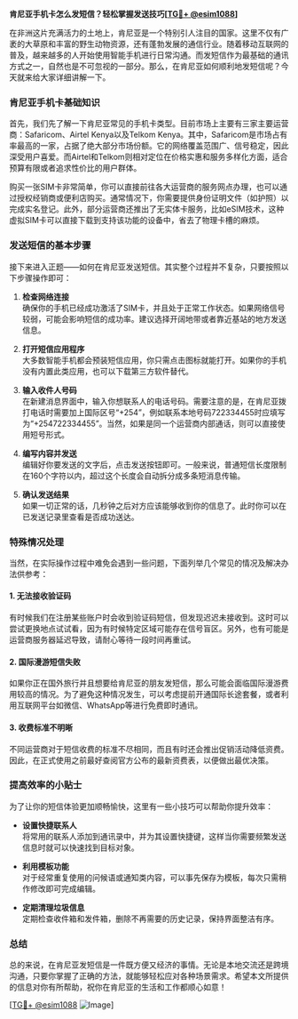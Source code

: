 **肯尼亚手机卡怎么发短信？轻松掌握发送技巧[[TG💪+ @esim1088](https://t.me/s/esim1088)]**

在非洲这片充满活力的土地上，肯尼亚是一个特别引人注目的国家。这里不仅有广袤的大草原和丰富的野生动物资源，还有蓬勃发展的通信行业。随着移动互联网的普及，越来越多的人开始使用智能手机进行日常沟通。而发短信作为最基础的通讯方式之一，自然也是不可忽视的一部分。那么，在肯尼亚如何顺利地发短信呢？今天就来给大家详细讲解一下。

### 肯尼亚手机卡基础知识

首先，我们先了解一下肯尼亚常见的手机卡类型。目前市场上主要有三家主要运营商：Safaricom、Airtel Kenya以及Telkom Kenya。其中，Safaricom是市场占有率最高的一家，占据了绝大部分市场份额。它的网络覆盖范围广、信号稳定，因此深受用户喜爱。而Airtel和Telkom则相对定位在价格实惠和服务多样化方面，适合预算有限或者追求性价比的用户群体。

购买一张SIM卡非常简单，你可以直接前往各大运营商的服务网点办理，也可以通过授权经销商或便利店购买。通常情况下，你需要提供身份证明文件（如护照）以完成实名登记。此外，部分运营商还推出了无实体卡服务，比如eSIM技术，这种虚拟SIM卡可以直接下载到支持该功能的设备中，省去了物理卡槽的麻烦。

### 发送短信的基本步骤

接下来进入正题——如何在肯尼亚发送短信。其实整个过程并不复杂，只要按照以下步骤操作即可：

1. **检查网络连接**  
   确保你的手机已经成功激活了SIM卡，并且处于正常工作状态。如果网络信号较弱，可能会影响短信的成功率。建议选择开阔地带或者靠近基站的地方发送信息。

2. **打开短信应用程序**  
   大多数智能手机都会预装短信应用，你只需点击图标就能打开。如果你的手机没有内置此类应用，也可以下载第三方软件替代。

3. **输入收件人号码**  
   在新建消息界面中，输入你想联系人的电话号码。需要注意的是，在肯尼亚拨打电话时需要加上国际区号“+254”，例如联系本地号码722334455时应填写为“+254722334455”。当然，如果是同一个运营商内部通话，则可以直接使用短号形式。

4. **编写内容并发送**  
   编辑好你要发送的文字后，点击发送按钮即可。一般来说，普通短信长度限制在160个字符以内，超过这个长度会自动拆分成多条短消息传输。

5. **确认发送结果**  
   如果一切正常的话，几秒钟之后对方应该能够收到你的信息了。此时你可以在已发送记录里查看是否成功送达。

### 特殊情况处理

当然，在实际操作过程中难免会遇到一些问题，下面列举几个常见的情况及解决办法供参考：

#### 1. 无法接收验证码
有时候我们在注册某些账户时会收到验证码短信，但发现迟迟未接收到。这时可以尝试更换地点试试看，因为有时候特定区域可能存在信号盲区。另外，也有可能是运营商服务器延迟导致，请耐心等待一段时间再重试。

#### 2. 国际漫游短信失败
如果你正在国外旅行并且想要给肯尼亚的朋友发短信，那么可能会面临国际漫游费用较高的情况。为了避免这种情况发生，可以考虑提前开通国际长途套餐，或者利用互联网平台如微信、WhatsApp等进行免费即时通讯。

#### 3. 收费标准不明晰
不同运营商对于短信收费的标准不尽相同，而且有时还会推出促销活动降低资费。因此，在正式使用之前最好查阅官方公布的最新资费表，以便做出最优决策。

### 提高效率的小贴士

为了让你的短信体验更加顺畅愉快，这里有一些小技巧可以帮助你提升效率：

- **设置快捷联系人**  
  将常用的联系人添加到通讯录中，并为其设置快捷键，这样当你需要频繁发送信息时就可以快速找到目标对象。

- **利用模板功能**  
  对于经常重复使用的问候语或通知类内容，可以事先保存为模板，每次只需稍作修改即可完成编辑。

- **定期清理垃圾信息**  
  定期检查收件箱和发件箱，删除不再需要的历史记录，保持界面整洁有序。

### 总结

总的来说，在肯尼亚发短信是一件既方便又经济的事情。无论是本地交流还是跨境沟通，只要你掌握了正确的方法，就能够轻松应对各种场景需求。希望本文所提供的信息对你有所帮助，祝你在肯尼亚的生活和工作都顺心如意！

[[TG💪+ @esim1088](https://t.me/s/esim1088) ![Image](https://i.postimg.cc/4NQfJmqS/Snipaste-2025-05-13-00-14-12.png)]